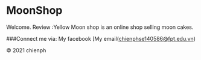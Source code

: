 # MoonShop
Welcome. 
Review :Yellow Moon shop is an online shop selling moon cakes.

###Connect me via: My facebook
[My email(chienphse140586@fpt.edu.vn)

© 2021 chienph
